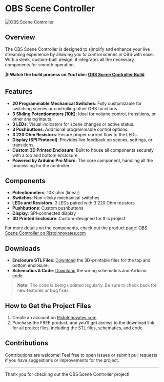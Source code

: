 # OBS Scene Controller

![OBS Scene Controller](https://ristoinnovates.com/wp-content/uploads/2024/07/OBSControllerImageWeb.png)

## Overview

The OBS Scene Controller is designed to simplify and enhance your live streaming experience by allowing you to control scenes in OBS with ease. With a sleek, custom-built design, it integrates all the necessary components for smooth operation.

🎬 **Watch the build process on YouTube: [OBS Scene Controller Build](https://www.youtube.com/watch?v=WBtp0F-prsM)**

## Features

- **20 Programmable Mechanical Switches**: Fully customizable for switching scenes or controlling other OBS functions.
- **3 Sliding Potentiometers (10K)**: Ideal for volume control, transitions, or other analog inputs.
- **3 LEDs**: Visual indicators for scene changes or active status.
- **3 Pushbuttons**: Additional programmable control options.
- **3 220 Ohm Resistors**: Ensure proper current flow to the LEDs.
- **Display (SPI Protocol)**: Provides live feedback on scenes, settings, or transitions.
- **Custom 3D Printed Enclosure**: Built to house all components securely with a top and bottom enclosure.
- **Powered by Arduino Pro Micro**: The core component, handling all the processing for the controller.

## Components

- **Potentiometers**: 10K ohm (linear)
- **Switches**: Non-clicky mechanical switches
- **LEDs and Resistors**: 3 LEDs paired with 3 220 Ohm resistors
- **Pushbuttons**: Custom pushbuttons
- **Display**: SPI-connected display
- **3D Printed Enclosure**: Custom-designed for this project

For more details on the components, check out the product page: [OBS Scene Controller on RistoInnovates.com](https://ristoinnovates.com/product/obs-controller/)

## Downloads

- **Enclosure STL Files**: [Download](#) the 3D-printable files for the top and bottom enclosure.
- **Schematics & Code**: [Download](#) the wiring schematics and Arduino code.

> **Note:** The code is being updated regularly. Be sure to check back for new features or bug fixes.

## How to Get the Project Files

1. Create an account on [RistoInnovates.com](https://ristoinnovates.com/product/obs-controller/).
2. Purchase the FREE product, and you'll get access to the download link for all project files, including the STL files, schematics, and code.

## Contributions

Contributions are welcome! Feel free to open issues or submit pull requests if you have suggestions or improvements for the project.

---

Thank you for checking out the OBS Scene Controller project!
